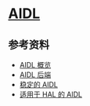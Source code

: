 # [AIDL](https://developer.android.google.cn/guide/components/aidl.html?hl=zh-cn)

## 参考资料
* [AIDL 概览](https://source.android.com/devices/architecture/aidl/overview)
* [AIDL 后端](https://source.android.com/devices/architecture/aidl/aidl-backends)
* [稳定的 AIDL](https://source.android.com/devices/architecture/aidl/stable-aidl)
* [适用于 HAL 的 AIDL](https://source.android.com/devices/architecture/aidl/aidl-hals)